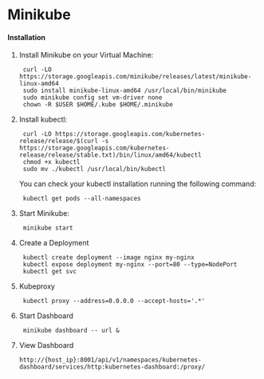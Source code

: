 # Minikube


#### Installation

1. Install Minikube on your Virtual Machine:
 
        curl -LO https://storage.googleapis.com/minikube/releases/latest/minikube-linux-amd64
        sudo install minikube-linux-amd64 /usr/local/bin/minikube
        sudo minikube config set vm-driver none
        chown -R $USER $HOME/.kube $HOME/.minikube


2. Install kubectl:

        curl -LO https://storage.googleapis.com/kubernetes-release/release/$(curl -s https://storage.googleapis.com/kubernetes-release/release/stable.txt)/bin/linux/amd64/kubectl
        chmod +x kubectl
        sudo mv ./kubectl /usr/local/bin/kubectl


   You can check your kubectl installation running the following command:

        kubectl get pods --all-namespaces


3. Start Minikube:

        minikube start

4. Create a Deployment 

        kubectl create deployment --image nginx my-nginx
        kubectl expose deployment my-nginx --port=80 --type=NodePort
        kubectl get svc

5. Kubeproxy

        kubectl proxy --address=0.0.0.0 --accept-hosts='.*'


6. Start Dashboard

        minikube dashboard -- url &

 7. View Dashboard

        http://{host_ip}:8001/api/v1/namespaces/kubernetes-dashboard/services/http:kubernetes-dashboard:/proxy/
